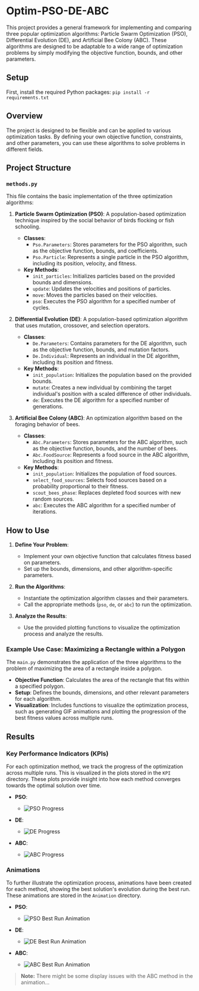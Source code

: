# Optim-PSO-DE-ABC

This project provides a general framework for implementing and comparing three popular optimization algorithms: Particle Swarm Optimization (PSO), Differential Evolution (DE), and Artificial Bee Colony (ABC). These algorithms are designed to be adaptable to a wide range of optimization problems by simply modifying the objective function, bounds, and other parameters.

## Setup

First, install the required Python packages:
`pip install -r requirements.txt`

## Overview

The project is designed to be flexible and can be applied to various optimization tasks. By defining your own objective function, constraints, and other parameters, you can use these algorithms to solve problems in different fields.

## Project Structure

### `methods.py`
This file contains the basic implementation of the three optimization algorithms:

1. **Particle Swarm Optimization (PSO)**: A population-based optimization technique inspired by the social behavior of birds flocking or fish schooling.
   - **Classes**:
     - `Pso.Parameters`: Stores parameters for the PSO algorithm, such as the objective function, bounds, and coefficients.
     - `Pso.Particle`: Represents a single particle in the PSO algorithm, including its position, velocity, and fitness.
   - **Key Methods**:
     - `init_particles`: Initializes particles based on the provided bounds and dimensions.
     - `update`: Updates the velocities and positions of particles.
     - `move`: Moves the particles based on their velocities.
     - `pso`: Executes the PSO algorithm for a specified number of cycles.

2. **Differential Evolution (DE)**: A population-based optimization algorithm that uses mutation, crossover, and selection operators.
   - **Classes**:
     - `De.Parameters`: Contains parameters for the DE algorithm, such as the objective function, bounds, and mutation factors.
     - `De.Individual`: Represents an individual in the DE algorithm, including its position and fitness.
   - **Key Methods**:
     - `init_population`: Initializes the population based on the provided bounds.
     - `mutate`: Creates a new individual by combining the target individual's position with a scaled difference of other individuals.
     - `de`: Executes the DE algorithm for a specified number of generations.

3. **Artificial Bee Colony (ABC)**: An optimization algorithm based on the foraging behavior of bees.
   - **Classes**:
     - `Abc.Parameters`: Stores parameters for the ABC algorithm, such as the objective function, bounds, and the number of bees.
     - `Abc.FoodSource`: Represents a food source in the ABC algorithm, including its position and fitness.
   - **Key Methods**:
     - `init_population`: Initializes the population of food sources.
     - `select_food_sources`: Selects food sources based on a probability proportional to their fitness.
     - `scout_bees_phase`: Replaces depleted food sources with new random sources.
     - `abc`: Executes the ABC algorithm for a specified number of iterations.

## How to Use

1. **Define Your Problem**:
   - Implement your own objective function that calculates fitness based on parameters.
   - Set up the bounds, dimensions, and other algorithm-specific parameters.
   
2. **Run the Algorithms**:
   - Instantiate the optimization algorithm classes and their parameters.
   - Call the appropriate methods (`pso`, `de`, or `abc`) to run the optimization.

3. **Analyze the Results**:
   - Use the provided plotting functions to visualize the optimization process and analyze the results.

### Example Use Case: Maximizing a Rectangle within a Polygon
The `main.py` demonstrates the application of the three algorithms to the problem of maximizing the area of a rectangle inside a polygon.

- **Objective Function**: Calculates the area of the rectangle that fits within a specified polygon.
- **Setup**: Defines the bounds, dimensions, and other relevant parameters for each algorithm.
- **Visualization**: Includes functions to visualize the optimization process, such as generating GIF animations and plotting the progression of the best fitness values across multiple runs.

## Results

### Key Performance Indicators (KPIs)

For each optimization method, we track the progress of the optimization across multiple runs. This is visualized in the plots stored in the `KPI` directory. These plots provide insight into how each method converges towards the optimal solution over time.

- **PSO**:
  - ![PSO Progress](KPI/PSO/pso_progress_across_runs.png)
  
- **DE**:
  - ![DE Progress](KPI/DE/de_progress_across_runs.png)
  
- **ABC**:
  - ![ABC Progress](KPI/ABC/abc_progress_across_runs.png)

### Animations

To further illustrate the optimization process, animations have been created for each method, showing the best solution's evolution during the best run. These animations are stored in the `Animation` directory.

- **PSO**:
  - ![PSO Best Run Animation](Animation/PSO/pso_best_run_animation.gif)
  
- **DE**:
  - ![DE Best Run Animation](Animation/DE/de_best_run_animation.gif)
  
- **ABC**:
  - ![ABC Best Run Animation](Animation/ABC/abc_best_run_animation.gif)

> **Note:** There might be some display issues with the ABC method in the animation... 

